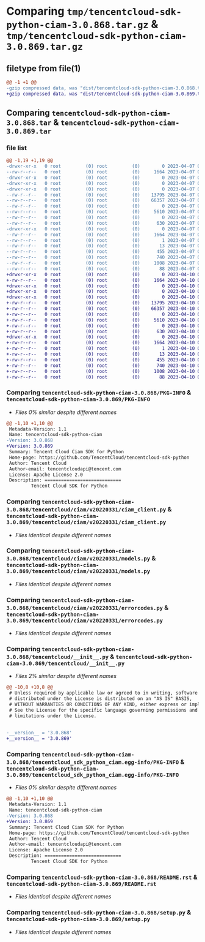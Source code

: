 # Comparing `tmp/tencentcloud-sdk-python-ciam-3.0.868.tar.gz` & `tmp/tencentcloud-sdk-python-ciam-3.0.869.tar.gz`

## filetype from file(1)

```diff
@@ -1 +1 @@
-gzip compressed data, was "dist/tencentcloud-sdk-python-ciam-3.0.868.tar", last modified: Fri Apr  7 00:23:56 2023, max compression
+gzip compressed data, was "dist/tencentcloud-sdk-python-ciam-3.0.869.tar", last modified: Mon Apr 10 02:58:02 2023, max compression
```

## Comparing `tencentcloud-sdk-python-ciam-3.0.868.tar` & `tencentcloud-sdk-python-ciam-3.0.869.tar`

### file list

```diff
@@ -1,19 +1,19 @@
-drwxr-xr-x   0 root         (0) root         (0)        0 2023-04-07 00:23:56.000000 tencentcloud-sdk-python-ciam-3.0.868/
--rw-r--r--   0 root         (0) root         (0)     1664 2023-04-07 00:23:56.000000 tencentcloud-sdk-python-ciam-3.0.868/PKG-INFO
-drwxr-xr-x   0 root         (0) root         (0)        0 2023-04-07 00:23:56.000000 tencentcloud-sdk-python-ciam-3.0.868/tencentcloud/
-drwxr-xr-x   0 root         (0) root         (0)        0 2023-04-07 00:23:56.000000 tencentcloud-sdk-python-ciam-3.0.868/tencentcloud/ciam/
-drwxr-xr-x   0 root         (0) root         (0)        0 2023-04-07 00:23:56.000000 tencentcloud-sdk-python-ciam-3.0.868/tencentcloud/ciam/v20220331/
--rw-r--r--   0 root         (0) root         (0)    13795 2023-04-07 00:23:55.000000 tencentcloud-sdk-python-ciam-3.0.868/tencentcloud/ciam/v20220331/ciam_client.py
--rw-r--r--   0 root         (0) root         (0)    66357 2023-04-07 00:23:55.000000 tencentcloud-sdk-python-ciam-3.0.868/tencentcloud/ciam/v20220331/models.py
--rw-r--r--   0 root         (0) root         (0)        0 2023-04-07 00:23:55.000000 tencentcloud-sdk-python-ciam-3.0.868/tencentcloud/ciam/v20220331/__init__.py
--rw-r--r--   0 root         (0) root         (0)     5610 2023-04-07 00:23:55.000000 tencentcloud-sdk-python-ciam-3.0.868/tencentcloud/ciam/v20220331/errorcodes.py
--rw-r--r--   0 root         (0) root         (0)        0 2023-04-07 00:23:55.000000 tencentcloud-sdk-python-ciam-3.0.868/tencentcloud/ciam/__init__.py
--rw-r--r--   0 root         (0) root         (0)      630 2023-04-07 00:23:55.000000 tencentcloud-sdk-python-ciam-3.0.868/tencentcloud/__init__.py
-drwxr-xr-x   0 root         (0) root         (0)        0 2023-04-07 00:23:56.000000 tencentcloud-sdk-python-ciam-3.0.868/tencentcloud_sdk_python_ciam.egg-info/
--rw-r--r--   0 root         (0) root         (0)     1664 2023-04-07 00:23:56.000000 tencentcloud-sdk-python-ciam-3.0.868/tencentcloud_sdk_python_ciam.egg-info/PKG-INFO
--rw-r--r--   0 root         (0) root         (0)        1 2023-04-07 00:23:56.000000 tencentcloud-sdk-python-ciam-3.0.868/tencentcloud_sdk_python_ciam.egg-info/dependency_links.txt
--rw-r--r--   0 root         (0) root         (0)       13 2023-04-07 00:23:56.000000 tencentcloud-sdk-python-ciam-3.0.868/tencentcloud_sdk_python_ciam.egg-info/top_level.txt
--rw-r--r--   0 root         (0) root         (0)      455 2023-04-07 00:23:56.000000 tencentcloud-sdk-python-ciam-3.0.868/tencentcloud_sdk_python_ciam.egg-info/SOURCES.txt
--rw-r--r--   0 root         (0) root         (0)      740 2023-04-07 00:23:55.000000 tencentcloud-sdk-python-ciam-3.0.868/README.rst
--rw-r--r--   0 root         (0) root         (0)     1008 2023-04-07 00:23:55.000000 tencentcloud-sdk-python-ciam-3.0.868/setup.py
--rw-r--r--   0 root         (0) root         (0)       88 2023-04-07 00:23:56.000000 tencentcloud-sdk-python-ciam-3.0.868/setup.cfg
+drwxr-xr-x   0 root         (0) root         (0)        0 2023-04-10 02:58:02.000000 tencentcloud-sdk-python-ciam-3.0.869/
+-rw-r--r--   0 root         (0) root         (0)     1664 2023-04-10 02:58:02.000000 tencentcloud-sdk-python-ciam-3.0.869/PKG-INFO
+drwxr-xr-x   0 root         (0) root         (0)        0 2023-04-10 02:58:02.000000 tencentcloud-sdk-python-ciam-3.0.869/tencentcloud/
+drwxr-xr-x   0 root         (0) root         (0)        0 2023-04-10 02:58:02.000000 tencentcloud-sdk-python-ciam-3.0.869/tencentcloud/ciam/
+drwxr-xr-x   0 root         (0) root         (0)        0 2023-04-10 02:58:02.000000 tencentcloud-sdk-python-ciam-3.0.869/tencentcloud/ciam/v20220331/
+-rw-r--r--   0 root         (0) root         (0)    13795 2023-04-10 02:58:02.000000 tencentcloud-sdk-python-ciam-3.0.869/tencentcloud/ciam/v20220331/ciam_client.py
+-rw-r--r--   0 root         (0) root         (0)    66357 2023-04-10 02:58:02.000000 tencentcloud-sdk-python-ciam-3.0.869/tencentcloud/ciam/v20220331/models.py
+-rw-r--r--   0 root         (0) root         (0)        0 2023-04-10 02:58:02.000000 tencentcloud-sdk-python-ciam-3.0.869/tencentcloud/ciam/v20220331/__init__.py
+-rw-r--r--   0 root         (0) root         (0)     5610 2023-04-10 02:58:02.000000 tencentcloud-sdk-python-ciam-3.0.869/tencentcloud/ciam/v20220331/errorcodes.py
+-rw-r--r--   0 root         (0) root         (0)        0 2023-04-10 02:58:02.000000 tencentcloud-sdk-python-ciam-3.0.869/tencentcloud/ciam/__init__.py
+-rw-r--r--   0 root         (0) root         (0)      630 2023-04-10 02:58:02.000000 tencentcloud-sdk-python-ciam-3.0.869/tencentcloud/__init__.py
+drwxr-xr-x   0 root         (0) root         (0)        0 2023-04-10 02:58:02.000000 tencentcloud-sdk-python-ciam-3.0.869/tencentcloud_sdk_python_ciam.egg-info/
+-rw-r--r--   0 root         (0) root         (0)     1664 2023-04-10 02:58:02.000000 tencentcloud-sdk-python-ciam-3.0.869/tencentcloud_sdk_python_ciam.egg-info/PKG-INFO
+-rw-r--r--   0 root         (0) root         (0)        1 2023-04-10 02:58:02.000000 tencentcloud-sdk-python-ciam-3.0.869/tencentcloud_sdk_python_ciam.egg-info/dependency_links.txt
+-rw-r--r--   0 root         (0) root         (0)       13 2023-04-10 02:58:02.000000 tencentcloud-sdk-python-ciam-3.0.869/tencentcloud_sdk_python_ciam.egg-info/top_level.txt
+-rw-r--r--   0 root         (0) root         (0)      455 2023-04-10 02:58:02.000000 tencentcloud-sdk-python-ciam-3.0.869/tencentcloud_sdk_python_ciam.egg-info/SOURCES.txt
+-rw-r--r--   0 root         (0) root         (0)      740 2023-04-10 02:58:02.000000 tencentcloud-sdk-python-ciam-3.0.869/README.rst
+-rw-r--r--   0 root         (0) root         (0)     1008 2023-04-10 02:58:02.000000 tencentcloud-sdk-python-ciam-3.0.869/setup.py
+-rw-r--r--   0 root         (0) root         (0)       88 2023-04-10 02:58:02.000000 tencentcloud-sdk-python-ciam-3.0.869/setup.cfg
```

### Comparing `tencentcloud-sdk-python-ciam-3.0.868/PKG-INFO` & `tencentcloud-sdk-python-ciam-3.0.869/PKG-INFO`

 * *Files 0% similar despite different names*

```diff
@@ -1,10 +1,10 @@
 Metadata-Version: 1.1
 Name: tencentcloud-sdk-python-ciam
-Version: 3.0.868
+Version: 3.0.869
 Summary: Tencent Cloud Ciam SDK for Python
 Home-page: https://github.com/TencentCloud/tencentcloud-sdk-python
 Author: Tencent Cloud
 Author-email: tencentcloudapi@tencent.com
 License: Apache License 2.0
 Description: ============================
         Tencent Cloud SDK for Python
```

### Comparing `tencentcloud-sdk-python-ciam-3.0.868/tencentcloud/ciam/v20220331/ciam_client.py` & `tencentcloud-sdk-python-ciam-3.0.869/tencentcloud/ciam/v20220331/ciam_client.py`

 * *Files identical despite different names*

### Comparing `tencentcloud-sdk-python-ciam-3.0.868/tencentcloud/ciam/v20220331/models.py` & `tencentcloud-sdk-python-ciam-3.0.869/tencentcloud/ciam/v20220331/models.py`

 * *Files identical despite different names*

### Comparing `tencentcloud-sdk-python-ciam-3.0.868/tencentcloud/ciam/v20220331/errorcodes.py` & `tencentcloud-sdk-python-ciam-3.0.869/tencentcloud/ciam/v20220331/errorcodes.py`

 * *Files identical despite different names*

### Comparing `tencentcloud-sdk-python-ciam-3.0.868/tencentcloud/__init__.py` & `tencentcloud-sdk-python-ciam-3.0.869/tencentcloud/__init__.py`

 * *Files 2% similar despite different names*

```diff
@@ -10,8 +10,8 @@
 # Unless required by applicable law or agreed to in writing, software
 # distributed under the License is distributed on an "AS IS" BASIS,
 # WITHOUT WARRANTIES OR CONDITIONS OF ANY KIND, either express or implied.
 # See the License for the specific language governing permissions and
 # limitations under the License.
 
 
-__version__ = '3.0.868'
+__version__ = '3.0.869'
```

### Comparing `tencentcloud-sdk-python-ciam-3.0.868/tencentcloud_sdk_python_ciam.egg-info/PKG-INFO` & `tencentcloud-sdk-python-ciam-3.0.869/tencentcloud_sdk_python_ciam.egg-info/PKG-INFO`

 * *Files 0% similar despite different names*

```diff
@@ -1,10 +1,10 @@
 Metadata-Version: 1.1
 Name: tencentcloud-sdk-python-ciam
-Version: 3.0.868
+Version: 3.0.869
 Summary: Tencent Cloud Ciam SDK for Python
 Home-page: https://github.com/TencentCloud/tencentcloud-sdk-python
 Author: Tencent Cloud
 Author-email: tencentcloudapi@tencent.com
 License: Apache License 2.0
 Description: ============================
         Tencent Cloud SDK for Python
```

### Comparing `tencentcloud-sdk-python-ciam-3.0.868/README.rst` & `tencentcloud-sdk-python-ciam-3.0.869/README.rst`

 * *Files identical despite different names*

### Comparing `tencentcloud-sdk-python-ciam-3.0.868/setup.py` & `tencentcloud-sdk-python-ciam-3.0.869/setup.py`

 * *Files identical despite different names*


